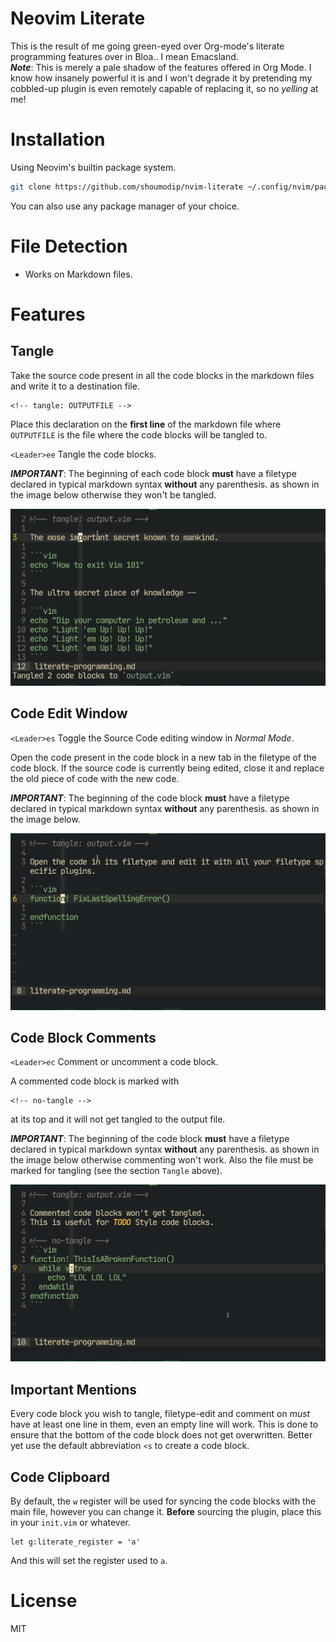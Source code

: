 # Neovim Literate
This is the result of me going green-eyed over Org-mode's literate programming features over in Bloa.. I mean Emacsland.\
***Note***: This is merely a pale shadow of the features offered in Org Mode. I know how insanely powerful it is and I won't degrade it by pretending my cobbled-up plugin is even remotely capable of replacing it, so no *yelling* at me!

# Installation
Using Neovim's builtin package system.
```sh
git clone https://github.com/shoumodip/nvim-literate ~/.config/nvim/pack/plugins/start/nvim-literate
```

You can also use any package manager of your choice.

# File Detection
- Works on Markdown files.

# Features
## Tangle
Take the source code present in all the code blocks in the markdown files and write it to a destination file.
```
<!-- tangle: OUTPUTFILE -->
```
Place this declaration on the **first line** of the markdown file where `OUTPUTFILE` is the file where the code blocks will be tangled to.

`<Leader>ee` Tangle the code blocks.

***IMPORTANT***: The beginning of each code block **must** have a filetype declared in typical markdown syntax **without** any parenthesis. as shown in the image below otherwise they won't be tangled.

![Tangle](img/tangle.png)

## Code Edit Window
`<Leader>es` Toggle the Source Code editing window in *Normal Mode*.

Open the code present in the code block in a new tab in the filetype of the code block. If the source code is currently being edited, close it and replace the old piece of code with the new code.

***IMPORTANT***: The beginning of the code block **must** have a filetype declared in typical markdown syntax **without** any parenthesis. as shown in the image below.

![Edit Code](img/edit_code.gif)

## Code Block Comments
`<Leader>ec` Comment or uncomment a code block.

A commented code block is marked with
```
<!-- no-tangle -->
```
at its top and it will not get tangled to the output file.

***IMPORTANT***: The beginning of the code block **must** have a filetype declared in typical markdown syntax **without** any parenthesis. as shown in the image below otherwise commenting won't work. Also the file must be marked for tangling (see the section `Tangle` above).

![Comment Blocks](img/comment_code.gif)

## Important Mentions
Every code block you wish to tangle, filetype-edit and comment on *must* have at least one line in them, even an empty line will work. This is done to ensure that the bottom of the code block does not get overwritten. Better yet use the default abbreviation `<s` to create a code block.

## Code Clipboard
By default, the `w` register will be used for syncing the code blocks with the main file, however you can change it. **Before** sourcing the plugin, place this in your `init.vim` or whatever.
```vim
let g:literate_register = 'a'
```
And this will set the register used to `a`.

# License
MIT
